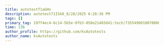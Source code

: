 ```yaml
---
title: autotestf1aGHn
description: autotest71ISk0_8/28/2025 6:28:36 PM
tags: []
primary_tag: 197f4ec4-6c14-5b5e-9fb3-058e21403d41:tech/73554900100700000996/67838200100800006287
time: 136
author_profile: https://github.com/ksAutotests
author_name: ksAutotests
---
```

